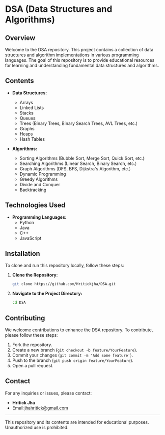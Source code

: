 # DSA (Data Structures and Algorithms)

## Overview
Welcome to the DSA repository. This project contains a collection of data structures and algorithm implementations in various programming languages. The goal of this repository is to provide educational resources for learning and understanding fundamental data structures and algorithms.

## Contents
- **Data Structures:**
  - Arrays
  - Linked Lists
  - Stacks
  - Queues
  - Trees (Binary Trees, Binary Search Trees, AVL Trees, etc.)
  - Graphs
  - Heaps
  - Hash Tables

- **Algorithms:**
  - Sorting Algorithms (Bubble Sort, Merge Sort, Quick Sort, etc.)
  - Searching Algorithms (Linear Search, Binary Search, etc.)
  - Graph Algorithms (DFS, BFS, Dijkstra's Algorithm, etc.)
  - Dynamic Programming
  - Greedy Algorithms
  - Divide and Conquer
  - Backtracking

## Technologies Used
- **Programming Languages:**
  - Python
  - Java
  - C++
  - JavaScript

## Installation
To clone and run this repository locally, follow these steps:

1. **Clone the Repository:**
    ```sh
    git clone https://github.com/Hritickjha/DSA.git
    ```

2. **Navigate to the Project Directory:**
    ```sh
    cd DSA
    ```

## Contributing
We welcome contributions to enhance the DSA repository. To contribute, please follow these steps:

1. Fork the repository.
2. Create a new branch (`git checkout -b feature/YourFeature`).
3. Commit your changes (`git commit -m 'Add some feature'`).
4. Push to the branch (`git push origin feature/YourFeature`).
5. Open a pull request.

## Contact
For any inquiries or issues, please contact:

- **Hritick Jha**
- Email:jhahritick@gmail.com

---

This repository and its contents are intended for educational purposes. Unauthorized use is prohibited.
